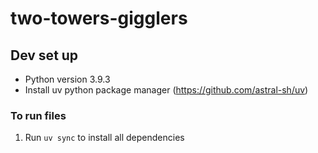 # two-towers-gigglers

## Dev set up
- Python version 3.9.3
- Install uv python package manager (https://github.com/astral-sh/uv)

### To run files
1. Run `uv sync` to install all dependencies